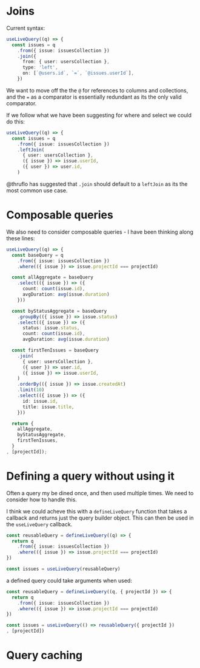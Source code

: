 # Joins

Current syntax:

```ts
useLiveQuery((q) => {
  const issues = q
    .from({ issue: issuesCollection })
    .join({ 
      from: { user: usersCollection },
      type: 'left',
      on: [`@users.id`, `=`, `@issues.userId`],
    })
```

We want to move off the the `@` for references to columns and collections, and the `=` as a comparator is essentially redundant as its the only valid comparator.

If we follow what we have been suggesting for where and select we could do this:

```ts
useLiveQuery((q) => {
  const issues = q
    .from({ issue: issuesCollection })
    .leftJoin(
      { user: usersCollection },
      ({ issue }) => issue.userId,
      ({ user }) => user.id,
    )
```

@thruflo has suggested that `.join` should default to a `leftJoin` as its the most common use case.



# Composable queries

We also need to consider composable queries - I have been thinking along these lines:

```ts
useLiveQuery((q) => {
  const baseQuery = q
    .from({ issue: issuesCollection })
    .where(({ issue }) => issue.projectId === projectId)

  const allAggregate = baseQuery
    .select(({ issue }) => ({
      count: count(issue.id),
      avgDuration: avg(issue.duration)
    }))

  const byStatusAggregate = baseQuery
    .groupBy(({ issue }) => issue.status)
    .select(({ issue }) => ({
      status: issue.status,
      count: count(issue.id),
      avgDuration: avg(issue.duration)

  const firstTenIssues = baseQuery
    .join(
      { user: usersCollection },
      ({ user }) => user.id,
      ({ issue }) => issue.userId,
    )
    .orderBy(({ issue }) => issue.createdAt)
    .limit(10)
    .select(({ issue }) => ({
      id: issue.id,
      title: issue.title,
    }))

  return {
    allAggregate,
    byStatusAggregate,
    firstTenIssues,
  }
, [projectId]);
```

# Defining a query without using it

Often a query my be dined once, and then used multiple times. We need to consider how to handle this.

I think we could acheve this with a `defineLiveQuery` function that takes a callback and returns just the query builder object. This can then be used in the `useLiveQuery` callback.

```ts
const reusableQuery = defineLiveQuery((q) => {
  return q
    .from({ issue: issuesCollection })
    .where(({ issue }) => issue.projectId === projectId)
})

const issues = useLiveQuery(reusableQuery)
```

a defined query could take arguments when used:

```ts
const reusableQuery = defineLiveQuery((q, { projectId }) => {
  return q
    .from({ issue: issuesCollection })
    .where(({ issue }) => issue.projectId === projectId)
})

const issues = useLiveQuery(() => reusableQuery({ projectId })
, [projectId])
```



# Query caching
